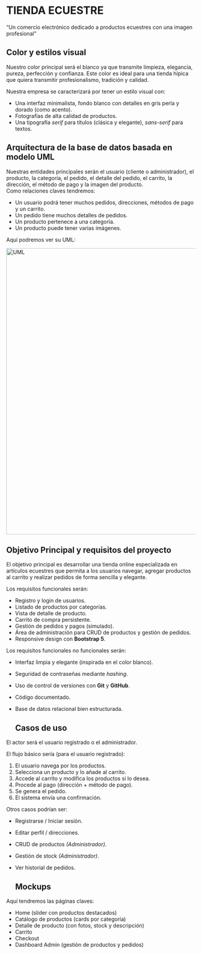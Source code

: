 # **TIENDA ECUESTRE**
“Un comercio electrónico dedicado a productos ecuestres con una imagen profesional”

## Color y estilos visual 

Nuestro color principal será el blanco ya que transmite limpieza, elegancia, pureza, perfección y confianza. Este color es ideal para una tienda hípica que quiera transmitir profesionalismo, tradición y calidad.

Nuestra empresa se caracterizará por tener un estilo visual con:

- Una interfaz minimalista, fondo blanco con detalles en gris perla y dorado (como acento).
- Fotografías de alta calidad de productos.
- Una tipografía *serif* para títulos (clásica y elegante), *sans-serif* para textos.

## Arquitectura de la base de datos basada en modelo UML 

Nuestras entidades principales serán el usuario (cliente o administrador), el producto, la categoría, el pedido, el detalle del pedido, el carrito, la dirección, el método de pago y la imagen del producto.  
Como relaciones claves tendremos:

- Un usuario podrá tener muchos pedidos, direcciones, métodos de pago y un carrito.
- Un pedido tiene muchos detalles de pedidos.
- Un producto pertenece a una categoría.
- Un producto puede tener varias imágenes.

Aquí podremos ver su UML:

<img width="761" alt="UML" src="https://github.com/user-attachments/assets/03065d65-bc0f-4b0f-9443-6ca5f09823ca" />

## Objetivo Principal y requisitos del proyecto

El objetivo principal es desarrollar una tienda online especializada en artículos ecuestres que permita a los usuarios navegar, agregar productos al carrito y realizar pedidos de forma sencilla y elegante.

Los requisitos funcionales serán: 

- Registro y login de usuarios.
- Listado de productos por categorías.
- Vista de detalle de producto.
- Carrito de compra persistente.
- Gestión de pedidos y pagos (simulado).
- Área de administración para CRUD de productos y gestión de pedidos.
- Responsive design con **Bootstrap 5**.

Los requisitos funcionales no funcionales serán: 

- Interfaz limpia y elegante (inspirada en el color blanco).
- Seguridad de contraseñas mediante *hashing*.
- Uso de control de versiones con **Git** y **GitHub**.
- Código documentado.
- Base de datos relacional bien estructurada.

  ## Casos de uso

El actor será el usuario registrado o el administrador.

El flujo básico sería (para el usuario registrado):

1. El usuario navega por los productos.
2. Selecciona un producto y lo añade al carrito.
3. Accede al carrito y modifica los productos si lo desea.
4. Procede al pago (dirección + método de pago).
5. Se genera el pedido.
6. El sistema envía una confirmación.

Otros casos podrían ser:

- Registrarse / Iniciar sesión.
- Editar perfil / direcciones.
- CRUD de productos *(Administrador)*.
- Gestión de stock *(Administrador)*.
- Ver historial de pedidos.

  ## Mockups
  
Aquí tendremos las páginas claves:

- Home (slider con productos destacados)
- Catálogo de productos (cards por categoría)
- Detalle de producto (con fotos, stock y descripción)
- Carrito
- Checkout
- Dashboard Admin (gestión de productos y pedidos)
